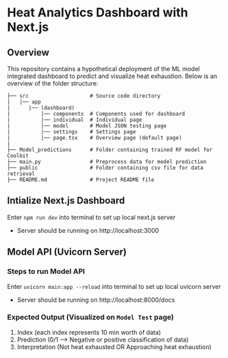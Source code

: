 # Heat Analytics Dashboard with Next.js

## Overview
This repository contains a hypothetical deployment of the ML model integrated dashboard to predict and visualize heat exhaustion.
Below is an overview of the folder structure:

```plaintext
├── src                    # Source code directory
|   |── app 
|      |── (dashboard)
|          |── components  # Components used for dashboard 
|          |── individual  # Individual page
|          |── model       # Model JSON testing page
|          |── settings    # Settings page
|          |── page.tsx    # Overview page (default page) 
|
├── Model_predictions      # Folder containing trained RF model for Coolbit
├── main.py                # Preprocess data for model prediction
├── public                 # Folder containing csv file for data retrieval
├── README.md              # Project README file
```

## Intialize Next.js Dashboard
Enter `npm run dev` into terminal to set up local next.js server
- Server should be running on http://localhost:3000

## Model API (Uvicorn Server)
### Steps to run Model API
Enter `uvicorn main:app --reload` into terminal to set up local uvicorn server  
- Server should be running on http://localhost:8000/docs

### Expected Output (Visualized on `Model Test` page)
1. Index (each index represents 10 min worth of data)
2. Prediction (0/1 --> Negative or positive classification of data)
3. Interpretation (Not heat exhausted OR Approaching heat exhaustion)
